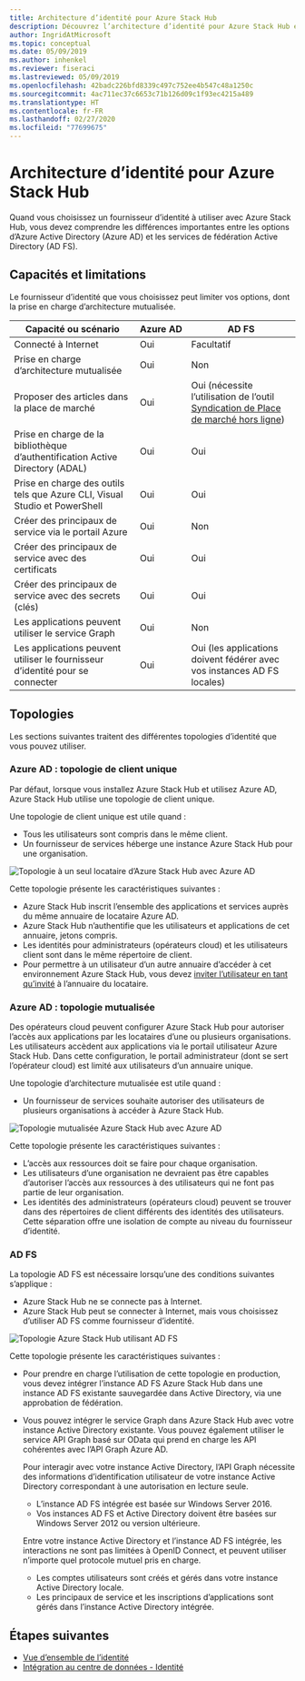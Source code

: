 ```yaml
---
title: Architecture d’identité pour Azure Stack Hub
description: Découvrez l’architecture d’identité pour Azure Stack Hub et les différences entre Azure AD et AD FS.
author: IngridAtMicrosoft
ms.topic: conceptual
ms.date: 05/09/2019
ms.author: inhenkel
ms.reviewer: fiseraci
ms.lastreviewed: 05/09/2019
ms.openlocfilehash: 42badc226bfd8339c497c752ee4b547c48a1250c
ms.sourcegitcommit: 4ac711ec37c6653c71b126d09c1f93ec4215a489
ms.translationtype: HT
ms.contentlocale: fr-FR
ms.lasthandoff: 02/27/2020
ms.locfileid: "77699675"
---
```

# <a name="identity-architecture-for-azure-stack-hub"></a>Architecture d’identité pour Azure Stack Hub

Quand vous choisissez un fournisseur d’identité à utiliser avec Azure Stack Hub, vous devez comprendre les différences importantes entre les options d’Azure Active Directory (Azure AD) et les services de fédération Active Directory (AD FS).

## <a name="capabilities-and-limitations"></a>Capacités et limitations

Le fournisseur d’identité que vous choisissez peut limiter vos options, dont la prise en charge d’architecture mutualisée.

|Capacité ou scénario        |Azure AD  |AD FS  |
|------------------------------|----------|-------|
|Connecté à Internet     |Oui       |Facultatif|
|Prise en charge d’architecture mutualisée     |Oui       |Non      |
|Proposer des articles dans la place de marché |Oui       |Oui (nécessite l’utilisation de l’outil [Syndication de Place de marché hors ligne](azure-stack-download-azure-marketplace-item.md#disconnected-or-a-partially-connected-scenario))|
|Prise en charge de la bibliothèque d’authentification Active Directory (ADAL) |Oui |Oui|
|Prise en charge des outils tels que Azure CLI, Visual Studio et PowerShell  |Oui |Oui|
|Créer des principaux de service via le portail Azure     |Oui |Non|
|Créer des principaux de service avec des certificats      |Oui |Oui|
|Créer des principaux de service avec des secrets (clés)    |Oui |Oui|
|Les applications peuvent utiliser le service Graph           |Oui |Non|
|Les applications peuvent utiliser le fournisseur d’identité pour se connecter |Oui |Oui (les applications doivent fédérer avec vos instances AD FS locales) |

## <a name="topologies"></a>Topologies

Les sections suivantes traitent des différentes topologies d’identité que vous pouvez utiliser.

### <a name="azure-ad-single-tenant-topology"></a>Azure AD : topologie de client unique

Par défaut, lorsque vous installez Azure Stack Hub et utilisez Azure AD, Azure Stack Hub utilise une topologie de client unique.

Une topologie de client unique est utile quand :
- Tous les utilisateurs sont compris dans le même client.
- Un fournisseur de services héberge une instance Azure Stack Hub pour une organisation.

![Topologie à un seul locataire d’Azure Stack Hub avec Azure AD](media/azure-stack-identity-architecture/single-tenant.png)

Cette topologie présente les caractéristiques suivantes :

- Azure Stack Hub inscrit l’ensemble des applications et services auprès du même annuaire de locataire Azure AD.
- Azure Stack Hub n’authentifie que les utilisateurs et applications de cet annuaire, jetons compris.
- Les identités pour administrateurs (opérateurs cloud) et les utilisateurs client sont dans le même répertoire de client.
- Pour permettre à un utilisateur d’un autre annuaire d’accéder à cet environnement Azure Stack Hub, vous devez [inviter l’utilisateur en tant qu’invité](azure-stack-identity-overview.md#guest-users) à l’annuaire du locataire.

### <a name="azure-ad-multi-tenant-topology"></a>Azure AD : topologie mutualisée

Des opérateurs cloud peuvent configurer Azure Stack Hub pour autoriser l’accès aux applications par les locataires d’une ou plusieurs organisations. Les utilisateurs accèdent aux applications via le portail utilisateur Azure Stack Hub. Dans cette configuration, le portail administrateur (dont se sert l’opérateur cloud) est limité aux utilisateurs d’un annuaire unique.

Une topologie d’architecture mutualisée est utile quand :

- Un fournisseur de services souhaite autoriser des utilisateurs de plusieurs organisations à accéder à Azure Stack Hub.

![Topologie mutualisée Azure Stack Hub avec Azure AD](media/azure-stack-identity-architecture/multi-tenant.png)

Cette topologie présente les caractéristiques suivantes :

- L’accès aux ressources doit se faire pour chaque organisation.
- Les utilisateurs d’une organisation ne devraient pas être capables d’autoriser l’accès aux ressources à des utilisateurs qui ne font pas partie de leur organisation.
- Les identités des administrateurs (opérateurs cloud) peuvent se trouver dans des répertoires de client différents des identités des utilisateurs. Cette séparation offre une isolation de compte au niveau du fournisseur d’identité.
 
### <a name="ad-fs"></a>AD FS

La topologie AD FS est nécessaire lorsqu’une des conditions suivantes s’applique :

- Azure Stack Hub ne se connecte pas à Internet.
- Azure Stack Hub peut se connecter à Internet, mais vous choisissez d’utiliser AD FS comme fournisseur d’identité.
  
![Topologie Azure Stack Hub utilisant AD FS](media/azure-stack-identity-architecture/adfs.png)

Cette topologie présente les caractéristiques suivantes :

- Pour prendre en charge l’utilisation de cette topologie en production, vous devez intégrer l’instance AD FS Azure Stack Hub dans une instance AD FS existante sauvegardée dans Active Directory, via une approbation de fédération.
- Vous pouvez intégrer le service Graph dans Azure Stack Hub avec votre instance Active Directory existante. Vous pouvez également utiliser le service API Graph basé sur OData qui prend en charge les API cohérentes avec l’API Graph Azure AD.

  Pour interagir avec votre instance Active Directory, l’API Graph nécessite des informations d’identification utilisateur de votre instance Active Directory correspondant à une autorisation en lecture seule.
  - L’instance AD FS intégrée est basée sur Windows Server 2016.
  - Vos instances AD FS et Active Directory doivent être basées sur Windows Server 2012 ou version ultérieure.
  
  Entre votre instance Active Directory et l’instance AD FS intégrée, les interactions ne sont pas limitées à OpenID Connect, et peuvent utiliser n’importe quel protocole mutuel pris en charge.
  - Les comptes utilisateurs sont créés et gérés dans votre instance Active Directory locale.
  - Les principaux de service et les inscriptions d’applications sont gérés dans l’instance Active Directory intégrée.

## <a name="next-steps"></a>Étapes suivantes

- [Vue d’ensemble de l’identité](azure-stack-identity-overview.md)
- [Intégration au centre de données - Identité](azure-stack-integrate-identity.md)
